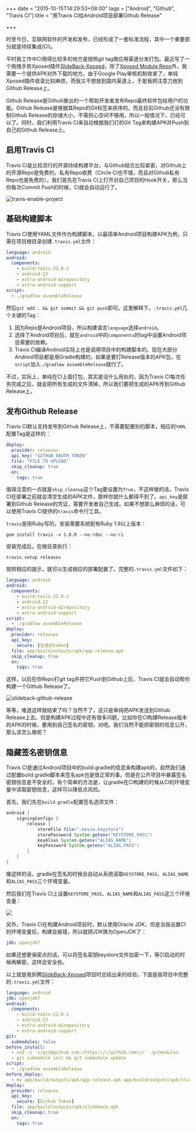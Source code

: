 +++
date = "2015-10-15T14:29:53+08:00"
tags = ["Android", "Github", "Travis CI"]
title = "用Travis CI给Android项目部署Github Release"

+++

时至今日，互联网软件的开发和发布，已经形成了一套标准流程，其中一个重要部分就是持续集成(CI)。  

平时我工作中CI用得比较多的地方是按照git tag做应用渠道分发打包。最近写了一个拖拽手势Xposed插件[SlideBack-Xposed][0]，除了[Xposed Module Repo][1]外，我需要一个提供APK对外下载的地方。由于Google Play审核机制收紧了，单纯Xposed插件收录比较麻烦，而我又不想放到国内渠道上，于是我把注意力放到Github Release上。

Github Release是Github推出的一个帮助开发者发布Repo最终软件包给用户的功能。Github Release是根据其Repo的Git标签来排序的，而且目前Github还没有限制Github Release的存储大小，不需担心空间不够用，所以一般情况下，已经可以了。同时，我们利用Travis CI来自动根据我们打的Git Tag来构建APK并Push到自己的Github Release上。

## 启用Travis CI

Travis CI是比较流行的开源持续构建平台，与Github结合比较紧密，对Github上的开源Repo是免费的，私有Repo收费（Circle CI也不错，而且对Github私有Repo也是免费的）。我们首先在Travis CI上打开对自己项目的Hook开关，那么当你每次Commit Push的时候，CI就会自动运行了。

![travis-enable-project](http://7mnom1.com1.z0.glb.clouddn.com/travis-enable-project.png)

## 基础构建脚本

Travis CI使用YAML文件作为构建脚本，以最简单Android项目构建APK为例，只需在项目根目录创建`.travis.yml`文件：

```yaml
language: android
android:
  components:
    - build-tools-22.0.1
    - android-23
    - extra-android-m2repository
    - extra-android-support
script:
  - ./gradlew assembleRelease
```

然后`git add . && git commit && git push`即可。这里解释下，`.travis.yml`几个关键的Tag：

1. 因为Repo是Android项目，所以构建语言`language`选择`android`。
2. 选择了Android项目后，就在`android`中的`components`的tag中设置Android项目需要的依赖。
3. Travis CI编译Android实际上也是调用项目中的构建脚本的。现在大部分Android项目都是用Gradle构建的，如果是要打Release版本的APK包，在`script`加入`./gradlew assembleRelease`就行了。

不过，实际上，单纯在CI上面打包，其实是没什么用处的，因为Travis CI每次任务完成之后，就会把所有生成的文件清掉，所以我们要把生成的APK传到Github Release上。

## 发布Github Release

Travis CI默认支持发布到Github Release上，不需要配置别的脚本，相应的`YAML`配置Tag是这样的：

```yaml
deploy:
  provider: releases
  api_key: "GITHUB OAUTH TOKEN"
  file: "FILE TO UPLOAD"
  skip_cleanup: true
  on:
    tags: true
```

值得注意的一点就是`skip_cleanup`这个Tag要设置为`True`，不这样做的话，Travis CI在部署之前就会清空生成的APK文件，那样你就什么都得不到了。`api_key`是部署到Github Release的凭证，需要开发者自己生成。如果不想那么麻烦的话，可以使用Travis CI提供的`travis`命令行工具。

`travis`是用Ruby写的，安装需要系统配有Ruby 1.9以上版本：

```shell
gem install travis -v 1.8.0 --no-rdoc --no-ri
```

安装完成后，在根目录执行：

```shell
travis setup releases
```

按照相应的提示，就可以生成相应的部署配置了。完整的`.travis.yml`文件如下：

```yaml
language: android
android:
  components:
    - build-tools-22.0.1
    - android-23
    - extra-android-m2repository
    - extra-android-support
script:
  - ./gradlew assembleRelease
deploy:
  provider: releases
  api_key:
    secure: [生成的token]
  file: app/build/outputs/apk/app-release.apk
  skip_cleanup: true
  on:
    tags: true
```

这样，以后在你Repo打git tag并把它Push到Github上后，Travis CI就会自动帮你构建一个Github Release了。

![slideback-github-release](http://7mnom1.com1.z0.glb.clouddn.com/slideback-github-release.png)

等等，难道这样就结束了吗？当然不了，这只是单纯把APK发送到Github Release上去。但是构建APK过程中还有很多问题，比如你在CI构建Release版本的APK的时候，要用到自己签名的密钥，对吧。我们当然不能把密钥的信息公开，那么该怎么做呢？

## 隐藏签名密钥信息

Travis CI是通过Android项目中的build.gradle的信息来构建apk的，自然我们通过配置build.gradle脚本来签名apk也是很正常的事。但是在公开项目中暴露签名密钥信息是不安全的，有个简单的方法是，让gradle在CI构建的时候从CI的环境变量中读取密钥信息，这样可以降低点风险。

首先，我们先在`build.gradle`配置签名选项文件：

```groovy
android {
    signingConfigs {
        release {
            storeFile file(".kesco.keystore")
            storePassword System.getenv("KEYSTORE_PASS")
            keyAlias System.getenv("ALIAS_NAME")
            keyPassword System.getenv("ALIAS_PASS")
        }
    }
}
```

像这样的话，gradle在签名的时候会自动从系统读取`KEYSTORE_PASS`、`ALIAS_NAME`和`ALIAS_PASS`三个环境变量。

然后我们在Travis CI上设置`KEYSTORE_PASS`、`ALIAS_NAME`和`ALIAS_PASS`这三个环境变量：

![](http://7mnom1.com1.z0.glb.clouddn.com/travis-env.png)

另外，Travis CI在构建Android项目时，默认使用Oracle JDK，但是当我设置CI的环境变量后，构建会报错，所以就把JDK换为OpenJDK了：

```yaml
jdk: openjdk7
```

如果还想更保密点的话，可以将签名密钥keystore文件加密一下，等CI启动的时候再解密，这样会安全些。

以上就是我折腾[SlideBack-Xposed][0]项目时总结出来的经验，下面是我项目中完整的`.travis.yml`文件：

```yaml
language: android
jdk: openjdk7
android:
  components:
    - build-tools-22.0.1
    - android-23
    - extra-android-m2repository
    - extra-android-support
git:
  submodules: false
before_install:
  - sed -i 's/git@github.com:/https:\/\/github.com\//' .gitmodules
  - git submodule init && git submodule update
script:
  - ./gradlew assembleRelease
before_deploy:
  - mv app/build/outputs/apk/app-release.apk app/build/outputs/apk/slideback.apk
deploy:
  provider: releases
  api_key:
    secure: [Github Token]
  file: app/build/outputs/apk/slideback.apk
  skip_cleanup: true
  on:
    tags: true
```

[0]: https://github.com/kesco/SlideBack-Xposed
[1]: http://repo.xposed.info/module/com.kesco.xposed.slideback
